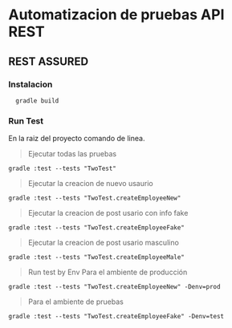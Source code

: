 # Automatizacion de pruebas API REST

## REST ASSURED

### Instalacion 

````
  gradle build
````

### Run Test
En la raiz del proyecto comando de linea.

> Ejecutar todas las pruebas

````
gradle :test --tests "TwoTest"
````

> Ejecutar la creacion de nuevo usaurio 

 ````
 gradle :test --tests "TwoTest.createEmployeeNew"

 ````

> Ejecutar la creacion de post usario con info fake

 ````
 gradle :test --tests "TwoTest.createEmployeeFake"
````
> Ejecutar la creacion de post usario masculino

 ````
 gradle :test --tests "TwoTest.createEmployeeMale"
````
 
> Run test by Env
>Para el ambiente de producción
 ````
gradle :test --tests "TwoTest.createEmployeeNew" -Denv=prod
````

>Para el ambiente de pruebas
````
gradle :test --tests "TwoTest.createEmployeeFake" -Denv=test
 ````